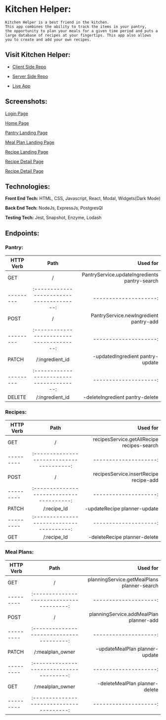 # Kitchen Helper:

    Kitchen Helper is a best friend in the kitchen.
    This app combines the ability to track the items in your pantry,
    the opportunity to plan your meals for a given time period and puts a
    large database of recipes at your fingertips. This app also allows
    you to create and add your own recipes. 
    

## Visit Kitchen Helper:

  * [Client Side Repo](https://github.com/thinkful-ei-iguana/Delta-Squad-Front-End)

  * [Server Side Repo](https://github.com/thinkful-ei-iguana/Delta-Squad-Server)

  * [Live App](https://delta-squad-app.now.sh/)
  
  
## Screenshots:

   [Login Page](src/Assets/loginPage.JPG)

   [Home Page](src/Assets/homePage.JPG)

   [Pantry Landing Page](src/Assets/pantryLanding.JPG)

   [Meal Plan Landing Page](src/Assets/planLanding.JPG)

   [Recipe Landing Page](src/Assets/recipeLanding.JPG)

   [Recipe Detail Page](src/Assets/recipeDetail.JPG)

   [Recipe Detail Page](src/Assets/recipeDetail.JPG)



## Technologies:

**Front End Tech:** HTML, CSS, Javascript, React, Modal, Widgets(Dark Mode)

**Back End Tech:** NodeJs, ExpressJs, PostgresQl

**Testing Tech:** Jest, Snapshot, Enzyme, Lodash


## Endpoints:

   ### Pantry: 

| **HTTP Verb** | **Path**                           | **Used for**         |
| --------- |:--------------------------------------:| --------------------:|
| GET       | / | PantryService.updateIngredients       pantry-search
| --------- |:--------------------------------------:| --------------------:|
| POST      | / | PantryService.newIngredient           pantry-add
| --------- |:--------------------------------------:| --------------------:|
| PATCH     | /:ingredient_id | -updatedIngredient      pantry-update
| --------- |:--------------------------------------:| --------------------:|
| DELETE    | /:ingredient_id | -deleteIngredient       pantry-delete


  ### Recipes:
  
| **HTTP Verb** | **Path**                           | **Used for**         |
| --------- |:--------------------------------------:| --------------------:|
| GET       | / | recipesService.getAllRecipe            recipes-search
| --------- |:--------------------------------------:| --------------------:|
| POST       | / | recipesService.insertRecipe           recipe-add
| --------- |:--------------------------------------:| --------------------:|
| PATCH     | /:recipe_Id | -updateRecipe                planner-update
| --------- |:--------------------------------------:| --------------------:|
| GET       | /:recipe_Id | -deleteRecipe                planner-delete


  ### Meal Plans: 
  
| **HTTP Verb** | **Path**                           | **Used for**         | 
| --------- |:--------------------------------------:| --------------------:|
| GET       | / | planningService.getMealPlans          planner-search
| --------- |:--------------------------------------:| --------------------:|
| POST      | / | planningService.addMealPlan           planner-add
| --------- |:--------------------------------------:| --------------------:|
| PATCH     | /:mealplan_owner | -updateMealPlan        planner-update
| --------- |:--------------------------------------:| --------------------:|
| GET       | /:mealplan_owner | -deleteMealPlan        planner-delete
| --------- |:--------------------------------------:| --------------------:|
